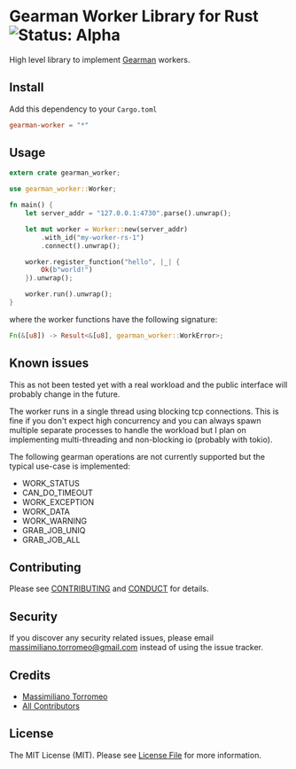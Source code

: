 # Gearman Worker Library for Rust ![Status: Alpha](https://img.shields.io/badge/status-alpha-red.svg?longCache=true&style=flat-square "Status: Alpha")

High level library to implement [Gearman] workers.

## Install

Add this dependency to your `Cargo.toml`

```toml
gearman-worker = "*"
```

## Usage

```rs
extern crate gearman_worker;

use gearman_worker::Worker;

fn main() {
    let server_addr = "127.0.0.1:4730".parse().unwrap();

    let mut worker = Worker::new(server_addr)
        .with_id("my-worker-rs-1")
        .connect().unwrap();

    worker.register_function("hello", |_| {
        Ok(b"world!")
    }).unwrap();

    worker.run().unwrap();
}
```

where the worker functions have the following signature:
```rs
Fn(&[u8]) -> Result<&[u8], gearman_worker::WorkError>;
```

## Known issues

This as not been tested yet with a real workload and the public interface will probably change in the future.

The worker runs in a single thread using blocking tcp connections. This is fine if you don't expect high concurrency and you can always spawn multiple separate processes to handle the workload but I plan on implementing multi-threading and non-blocking io (probably with tokio).

The following gearman operations are not currently supported but the typical use-case is implemented:

- WORK_STATUS
- CAN_DO_TIMEOUT
- WORK_EXCEPTION
- WORK_DATA
- WORK_WARNING
- GRAB_JOB_UNIQ
- GRAB_JOB_ALL


## Contributing

Please see [CONTRIBUTING](CONTRIBUTING.md) and [CONDUCT](CONDUCT.md) for details.

## Security

If you discover any security related issues, please email massimiliano.torromeo@gmail.com instead of using the issue tracker.

## Credits

- [Massimiliano Torromeo][link-author]
- [All Contributors][link-contributors]

## License

The MIT License (MIT). Please see [License File](LICENSE) for more information.

[Gearman]: http://gearman.org/
[link-author]: https://github.com/mtorromeo
[link-contributors]: https://github.com/mtorromeo/gearman-worker-rs/graphs/contributors
